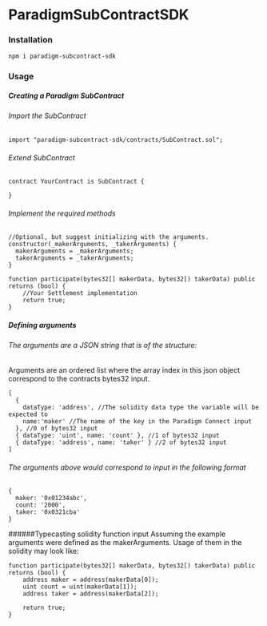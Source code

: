 # ParadigmSubContractSDK

### Installation

`npm i paradigm-subcontract-sdk`

### Usage

##### Creating a Paradigm SubContract

###### Import the SubContract
`import "paradigm-subcontract-sdk/contracts/SubContract.sol";`

###### Extend SubContract
```
contract YourContract is SubContract {

}
```

###### Implement the required methods
```
//Optional, but suggest initializing with the arguments.
constructor(_makerArguments, _takerArguments) {
  makerArguments = _makerArguments;
  takerArguments = _takerArguments;
}

function participate(bytes32[] makerData, bytes32[) takerData) public returns (bool) {
    //Your Settlement implementation
    return true;
} 
```

##### Defining arguments
###### The arguments are a JSON string that is of the structure:
Arguments are an ordered list where the array index in this json object correspond to the contracts bytes32 input. 
```
[
  { 
    dataType: 'address', //The solidity data type the variable will be expected to 
    name:'maker' //The name of the key in the Paradigm Connect input
  }, //0 of bytes32 input
  { dataType: 'uint', name: 'count' }, //1 of bytes32 input
  { dataType: 'address', name: 'taker' } //2 of bytes32 input
]
```
###### The arguments above would correspond to input in the following format
```
{
  maker: '0x01234abc',
  count: '2000',
  taker: '0x0321cba'
}
```
######Typecasting solidity function input
Assuming the example arguments were defined as the makerArguments.  Usage of them in the solidity may look like:
```
function participate(bytes32[] makerData, bytes32[) takerData) public returns (bool) {
    address maker = address(makerData[0]);
    uint count = uint(makerData[1]);
    address taker = address(makerData[2]);
    
    return true;
} 
```


